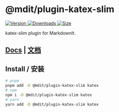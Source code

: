 # @mdit/plugin-katex-slim

[![Version](https://img.shields.io/npm/v/@mdit/plugin-katex-slim.svg?style=flat-square&logo=npm) ![Downloads](https://img.shields.io/npm/dm/@mdit/plugin-katex-slim.svg?style=flat-square&logo=npm) ![Size](https://img.shields.io/bundlephobia/min/@mdit/plugin-katex-slim?style=flat-square&logo=npm)](https://www.npmjs.com/package/@mdit/plugin-katex-slim)

katex-slim plugin for MarkdownIt.

## [Docs](https://mdit-plugins.github.io/katex.html) | [文档](https://mdit-plugins.github.io/zh/katex.html)

## Install / 安装

```bash
# pnpm
pnpm add -D @mdit/plugin-katex-slim katex
# npm
npm i -D @mdit/plugin-katex-slim katex
# yarn
yarn add -D @mdit/plugin-katex-slim katex
```
